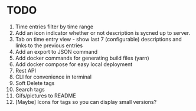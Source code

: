 # TODO

1. Time entries filter by time range
2. Add an icon indicator whether or not description is sycned up to server.
3. Tab on time entry view - show last 7 (configurable) descriptions and links to the previous entries
4. Add an export to JSON command
5. Add docker commands for generating build files (yarn)
6. Add docker compose for easy local deployment
7. Rest API
8. CLI for convenience in terminal
9. Soft Delete tags
10. Search tags
11. Gifs/pictures to README
12. [Maybe] Icons for tags so you can display small versions?